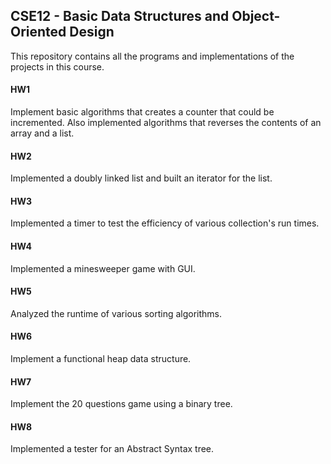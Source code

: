 ## CSE12 - Basic Data Structures and Object-Oriented Design

This repository contains all the programs and implementations of the projects in this course.

#### HW1

Implement basic algorithms that creates a counter that could be incremented. Also implemented algorithms that reverses the contents of an array and a list.

#### HW2

Implemented a doubly linked list and built an iterator for the list.

#### HW3

Implemented a timer to test the efficiency of various collection's run times.

#### HW4

Implemented a minesweeper game with GUI.

#### HW5

Analyzed the runtime of various sorting algorithms.

#### HW6

Implement a functional heap data structure.

#### HW7

Implement the 20 questions game using a binary tree.

#### HW8

Implemented a tester for an Abstract Syntax tree. 
